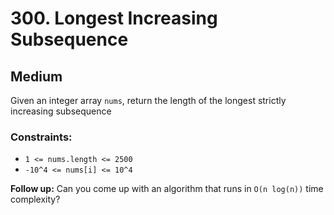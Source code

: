 # 300. Longest Increasing Subsequence

## Medium

Given an integer array `nums`, return the length of the longest strictly increasing subsequence

### Constraints:

- `1 <= nums.length <= 2500`
- `-10^4 <= nums[i] <= 10^4`

**Follow up:** Can you come up with an algorithm that runs in `O(n log(n))` time complexity?
